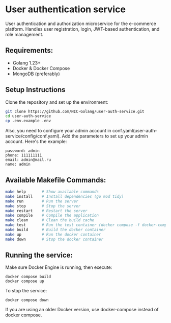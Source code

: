 # User authentication service
User authentication and authorization microservice for the e-commerce platform. Handles user registration, login, JWT-based authentication, and role management.

## Requirements:
- Golang 1.23+
- Docker & Docker Compose
- MongoDB (preferably)

## Setup Instructions  

Clone the repository and set up the environment:  

```sh
git clone https://github.com/NIC-Golang/user-auth-service.git
cd user-auth-service
cp .env.example .env
```

Also, you need to configure your admin account in conf.yaml(user-auth-service/config/conf.yaml). Add the parameters to set up your admin account.
Here's the example:
```
password: admin
phone: 111111111
email: admin@mail.ru
name: admin
```
## Available Makefile Commands:
```sh
make help       # Show available commands  
make install    # Install dependencies (go mod tidy)  
make run        # Run the server  
make stop       # Stop the server  
make restart    # Restart the server  
make compile    # Compile the application  
make clean      # Clean the build cache  
make test       # Run the test container (docker compose -f docker-compose.test.yml up -d)  
make build      # Build the docker container  
make up         # Run the docker container  
make down       # Stop the docker container
```

## Running the service:
Make sure Docker Engine is running, then execute:
```
docker compose build
docker compose up
```
To stop the service:
```
docker compose down
```

If you are using an older Docker version, use docker-compose instead of docker compose.